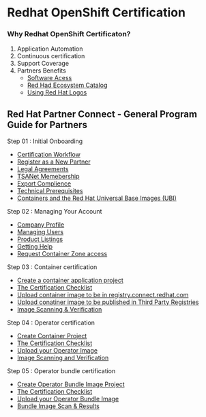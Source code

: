 # Redhat OpenShift Certification
### Why Redhat OpenShift Certificaton?
1. Application Automation
2. Continuous certification
3. Support Coverage
4. Partners Benefits
   - [Software Acess](https://redhat-connect.gitbook.io/red-hat-partner-connect-general-guide/benefits/software-access)
   - [Red Had Ecosystem Catalog](https://redhat-connect.gitbook.io/red-hat-partner-connect-general-guide/benefits/about-the-catalog)
   - [Using Red Hat Logos](https://redhat-connect.gitbook.io/red-hat-partner-connect-general-guide/benefits/using-red-hat-logos)

## Red Hat Partner Connect - General Program Guide for Partners
Step 01 : Initial Onboarding 
   - [Certification Workflow](https://redhat-connect.gitbook.io/partner-guide-for-red-hat-openshift-and-container/program-on-boarding/certification-workflow)
   - [Register as a New Partner](https://redhat-connect.gitbook.io/red-hat-partner-connect-general-guide/initial-onboarding/register)
   - [Legal Agreements](https://redhat-connect.gitbook.io/red-hat-partner-connect-general-guide/initial-onboarding/legal-agreements)
   - [TSANet Memebership](https://redhat-connect.gitbook.io/red-hat-partner-connect-general-guide/initial-onboarding/tsanet)
   - [Export Complience](https://redhat-connect.gitbook.io/red-hat-partner-connect-general-guide/initial-onboarding/export-compliance)
   - [Technical Prerequisites](https://redhat-connect.gitbook.io/partner-guide-for-red-hat-openshift-and-container/program-on-boarding/technical-prerequisites)
   - [Containers and the Red Hat Universal Base Images (UBI)](https://redhat-connect.gitbook.io/partner-guide-for-red-hat-openshift-and-container/program-on-boarding/containers-with-red-hat-universal-base-image-ubi)

Step 02 : Managing Your Account
   - [Company Profile](https://redhat-connect.gitbook.io/red-hat-partner-connect-general-guide/managing-your-account/company-profile)
   - [Managing Users](https://redhat-connect.gitbook.io/red-hat-partner-connect-general-guide/managing-your-account/managing-users)
   - [Product Listings](https://redhat-connect.gitbook.io/red-hat-partner-connect-general-guide/managing-your-account/product-listing)
   - [Getting Help](https://redhat-connect.gitbook.io/red-hat-partner-connect-general-guide/managing-your-account/getting-help)
   - [Request Container Zone access](https://redhat-connect.gitbook.io/partner-guide-for-red-hat-openshift-and-container/program-on-boarding/request-container-zone-access)

Step 03 : Container certification
   - [Create a container application project](https://redhat-connect.gitbook.io/partner-guide-for-red-hat-openshift-and-container/certify-your-application/creating-a-container-application-project)
   - [The Certification Checklist](https://redhat-connect.gitbook.io/partner-guide-for-red-hat-openshift-and-container/certify-your-application/the-certification-checklist)
   - [Upload container image to be in registry.connect.redhat.com](https://redhat-connect.gitbook.io/partner-guide-for-red-hat-openshift-and-container/certify-your-application/image-upload)
   - [Upload conatiner image to be published in Third Party Registries](https://redhat-connect.gitbook.io/partner-guide-for-red-hat-openshift-and-container/certify-your-application/remote-scan)
   - [Image Scanning & Verification](https://redhat-connect.gitbook.io/partner-guide-for-red-hat-openshift-and-container/certify-your-application/image-scan-and-verification)

Step 04 : Operator certification
   - [Create Container Project](https://redhat-connect.gitbook.io/partner-guide-for-red-hat-openshift-and-container/certify-your-operator/creating-an-operator-project/creating-container-project)
   - [The Certification Checklist](https://redhat-connect.gitbook.io/partner-guide-for-red-hat-openshift-and-container/certify-your-operator/creating-an-operator-project/the-certification-checklist)
   - [Upload your Operator Image](https://redhat-connect.gitbook.io/partner-guide-for-red-hat-openshift-and-container/certify-your-operator/creating-an-operator-project/image-upload)
   - [Image Scanning and Verification](https://redhat-connect.gitbook.io/partner-guide-for-red-hat-openshift-and-container/certify-your-operator/creating-an-operator-project/image-scan-and-verification-results)

Step 05 : Operator bundle certification
   - [Create Operator Bundle Image Project](https://redhat-connect.gitbook.io/partner-guide-for-red-hat-openshift-and-container/certify-your-operator/certify-your-operator-bundle-image/creating-operator-bundle-image-project)
   - [The Certification Checklist](https://redhat-connect.gitbook.io/partner-guide-for-red-hat-openshift-and-container/certify-your-operator/certify-your-operator-bundle-image/the-certification-checklist)
   - [Upload your Operator Bundle Image](https://redhat-connect.gitbook.io/partner-guide-for-red-hat-openshift-and-container/certify-your-operator/certify-your-operator-bundle-image/uploading-your-operator-bundle-image)
   - [Bundle Image Scan & Results](https://redhat-connect.gitbook.io/partner-guide-for-red-hat-openshift-and-container/certify-your-operator/certify-your-operator-bundle-image/metadata-scan-and-results)
